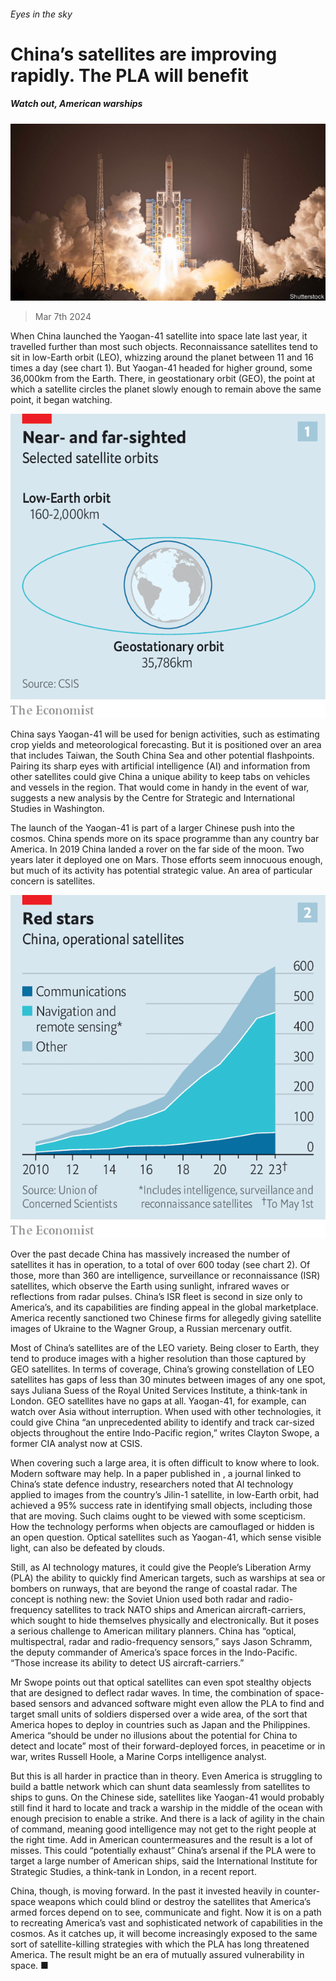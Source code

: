 ###### Eyes in the sky

# China’s satellites are improving rapidly. The PLA will benefit 

##### Watch out, American warships 

![image](images/20240309_CNP003.jpg) 

> Mar 7th 2024 

When China launched the Yaogan-41 satellite into space late last year, it travelled further than most such objects. Reconnaissance satellites tend to sit in low-Earth orbit (LEO), whizzing around the planet between 11 and 16 times a day (see chart 1). But Yaogan-41 headed for higher ground, some 36,000km from the Earth. There, in geostationary orbit (GEO), the point at which a satellite circles the planet slowly enough to remain above the same point, it began watching. 

![image](images/20240309_CNC941.png) 


China says Yaogan-41 will be used for benign activities, such as estimating crop yields and meteorological forecasting. But it is positioned over an area that includes Taiwan, the South China Sea and other potential flashpoints. Pairing its sharp eyes with artificial intelligence (AI) and information from other satellites could give China a unique ability to keep tabs on vehicles and vessels in the region. That would come in handy in the event of war, suggests a new analysis by the Centre for Strategic and International Studies in Washington.

The launch of the Yaogan-41 is part of a larger Chinese push into the cosmos. China spends more on its space programme than any country bar America. In 2019 China landed a rover on the far side of the moon. Two years later it deployed one on Mars. Those efforts seem innocuous enough, but much of its activity has potential strategic value. An area of particular concern is satellites. 

![image](images/20240309_CNC229.png) 


Over the past decade China has massively increased the number of satellites it has in operation, to a total of over 600 today (see chart 2). Of those, more than 360 are intelligence, surveillance or reconnaissance (ISR) satellites, which observe the Earth using sunlight, infrared waves or reflections from radar pulses. China’s ISR fleet is second in size only to America’s, and its capabilities are finding appeal in the global marketplace. America recently sanctioned two Chinese firms for allegedly giving satellite images of Ukraine to the Wagner Group, a Russian mercenary outfit. 

Most of China’s satellites are of the LEO variety. Being closer to Earth, they tend to produce images with a higher resolution than those captured by GEO satellites. In terms of coverage, China’s growing constellation of LEO satellites has gaps of less than 30 minutes between images of any one spot, says Juliana Suess of the Royal United Services Institute, a think-tank in London. GEO satellites have no gaps at all. Yaogan-41, for example, can watch over Asia without interruption. When used with other technologies, it could give China “an unprecedented ability to identify and track car-sized objects throughout the entire Indo-Pacific region,” writes Clayton Swope, a former CIA analyst now at CSIS.

When covering such a large area, it is often difficult to know where to look. Modern software may help. In a paper published in , a journal linked to China’s state defence industry, researchers noted that AI technology applied to images from the country’s Jilin-1 satellite, in low-Earth orbit, had achieved a 95% success rate in identifying small objects, including those that are moving. Such claims ought to be viewed with some scepticism. How the technology performs when objects are camouflaged or hidden is an open question. Optical satellites such as Yaogan-41, which sense visible light, can also be defeated by clouds.

Still, as AI technology matures, it could give the People’s Liberation Army (PLA) the ability to quickly find American targets, such as warships at sea or bombers on runways, that are beyond the range of coastal radar. The concept is nothing new: the Soviet Union used both radar and radio-frequency satellites to track NATO ships and American aircraft-carriers, which sought to hide themselves physically and electronically. But it poses a serious challenge to American military planners. China has “optical, multispectral, radar and radio-frequency sensors,” says Jason Schramm, the deputy commander of America’s space forces in the Indo-Pacific. “Those increase its ability to detect US aircraft-carriers.”

Mr Swope points out that optical satellites can even spot stealthy objects that are designed to deflect radar waves. In time, the combination of space-based sensors and advanced software might even allow the PLA to find and target small units of soldiers dispersed over a wide area, of the sort that America hopes to deploy in countries such as Japan and the Philippines. America “should be under no illusions about the potential for China to detect and locate” most of their forward-deployed forces, in peacetime or in war, writes Russell Hoole, a Marine Corps intelligence analyst. 

But this is all harder in practice than in theory. Even America is struggling to build a battle network which can shunt data seamlessly from satellites to ships to guns. On the Chinese side, satellites like Yaogan-41 would probably still find it hard to locate and track a warship in the middle of the ocean with enough precision to enable a strike. And there is a lack of agility in the chain of command, meaning good intelligence may not get to the right people at the right time. Add in American countermeasures and the result is a lot of misses. This could “potentially exhaust” China’s arsenal if the PLA were to target a large number of American ships, said the International Institute for Strategic Studies, a think-tank in London, in a recent report.

China, though, is moving forward. In the past it invested heavily in counter-space weapons which could blind or destroy the satellites that America’s armed forces depend on to see, communicate and fight. Now it is on a path to recreating America’s vast and sophisticated network of capabilities in the cosmos. As it catches up, it will become increasingly exposed to the same sort of satellite-killing strategies with which the PLA has long threatened America. The result might be an era of mutually assured vulnerability in space. ■


